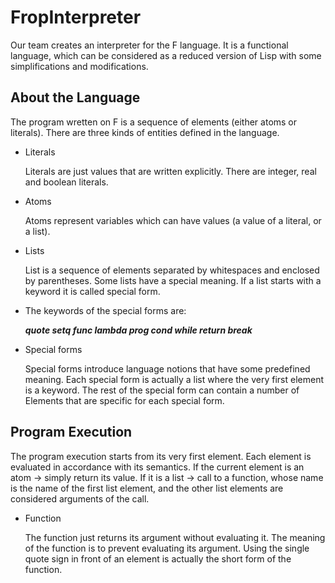 # FropInterpreter

Our team creates an interpreter for the F language. It is a functional language, which can be considered as a reduced version of Lisp with some simplifications 
and modifications. 

## About the Language

The program wretten on F is a sequence of elements (either atoms or literals).
There are three kinds of entities defined in the language.

* Literals 

  Literals are just values that are written explicitly. There are integer, real and boolean literals. 

* Atoms

  Atoms represent variables which can have values (a value of a literal, or a list). 

* Lists

  List is a sequence of elements separated by whitespaces and enclosed by parentheses. Some lists have a special meaning. If a list starts with a keyword it is called special form.

* The keywords of the special forms are:

  **_quote   setq   func   lambda   prog   cond   while   return  break_**

* Special forms

  Special forms introduce language notions that have some predefined meaning. Each special form is actually a list where the very first element is a keyword. The rest of the special form can contain a number of Elements that are specific for each special form.

## Program Execution

The program execution starts from its very first element. Each element is evaluated in accordance with its semantics. If the current element is an atom -> simply return its value. If it is a list -> call to a function, whose name is the name of the first list element, and the other list elements are considered arguments of the call.

* Function

  The function just returns its argument without evaluating it. The meaning of the function is to prevent evaluating its argument. Using the single quote sign in front of an element is actually the short form of the function.
